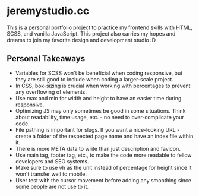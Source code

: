 # jeremystudio.cc
This is a personal portfolio project to practice my frontend skills with HTML, SCSS, and vanilla JavaScript.
This project also carries my hopes and dreams to join my favorite design and development studio :D

## Personal Takeaways
- Variables for SCSS won't be beneficial when coding responsive, but they are still good to include when coding a larger-scale project.
- In CSS, box-sizing is crucial when working with percentages to prevent any overflowing of elements.
- Use max and min for width and height to have an easier time during responsive.
- Optimizing JS may only sometimes be good in some situations. Think about readability, time usage, etc. - no need to over-complicate your code.
- File pathing is important for slugs. If you want a nice-looking URL - create a folder of the respected page name and have an index file within it.
- There is more META data to write than just description and favicon.
- Use main tag, footer tag, etc., to make the code more readable to fellow developers and SEO systems.
- Make sure to use vh as the unit instead of percentage for height since it won't transfer well to mobile.
- User test with the cursor movement before adding any smoothing since some people are not use to it.
